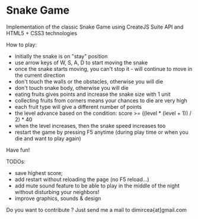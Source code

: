 Snake Game
==========

Implementation of the classic Snake Game using CreateJS Suite API and HTML5 + CSS3 technologies

How to play:
- initially the snake is on "stay" position
- use arrow keys of W, S, A, D to start moving the snake
- once the snake starts moving, you can't stop it - will continue to move in the current direction
- don't touch the walls or the obstacles, otherwise you will die
- don't touch snake body, otherwise you will die
- eating fruits gives points and increase the snake size with 1 unit
- collecting fruits from corners means your chances to die are very high
- each fruit type will give a different number of points
- the level advance based on the condition: score >= ((level * (level + 1)) / 2) * 40
- when the level increases, then the snake speed increases too
- restart the game by pressing F5 anytime (during play time or when you die and want to play again)

Have fun!

TODOs:
- save highest score;
- add restart without reloading the page (no F5 reload...)
- add mute sound feature to be able to play in the middle of the night without disturbing your neighbors!
- improve graphics, sounds & design

Do you want to contribute ? Just send me a mail to dimircea{at]gmail.com
